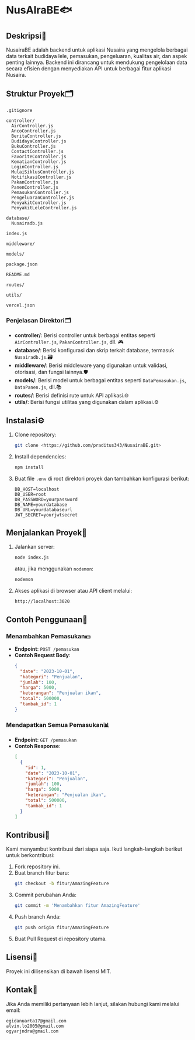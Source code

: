 # NusAIraBE🐟

## Deskripsi📜

NusairaBE adalah backend untuk aplikasi Nusaira yang mengelola berbagai data terkait budidaya lele, pemasukan, pengeluaran, kualitas air, dan aspek penting lainnya. Backend ini dirancang untuk mendukung pengelolaan data secara efisien dengan menyediakan API untuk berbagai fitur aplikasi Nusaira.

## Struktur Proyek🗂

```
.gitignore

controller/
  AirController.js
  AncoController.js
  BeritaController.js
  BudidayaController.js
  BukuController.js
  ContactController.js
  FavoriteController.js
  KematianController.js
  LoginController.js
  MulaiSiklusController.js
  NotifikasiController.js
  PakanController.js
  PanenController.js
  PemasukanController.js
  PengeluaranController.js
  PenyakitController.js
  PenyakitLeleController.js

database/
  Nusairadb.js

index.js

middleware/

models/

package.json

README.md

routes/

utils/

vercel.json
```

### Penjelasan Direktori🗂️

- **controller/**: Berisi controller untuk berbagai entitas seperti `AirController.js`, `PakanController.js`, dll. 🎮
- **database/**: Berisi konfigurasi dan skrip terkait database, termasuk `Nusairadb.js`.🗃
- **middleware/**: Berisi middleware yang digunakan untuk validasi, otorisasi, dan fungsi lainnya.🛡️
- **models/**: Berisi model untuk berbagai entitas seperti `DataPemasukan.js`, `DataPanen.js`, dll.📚
- **routes/**: Berisi definisi rute untuk API aplikasi.🌐
- **utils/**: Berisi fungsi utilitas yang digunakan dalam aplikasi.⚙️

## Instalasi⚙️

1. Clone repository:

   ```sh
   git clone <https://github.com/praditus343/NusairaBE.git>
   ```

2. Install dependencies:

   ```sh
   npm install
   ```

3. Buat file `.env` di root direktori proyek dan tambahkan konfigurasi berikut:

   ```env
   DB_HOST=localhost
   DB_USER=root
   DB_PASSWORD=yourpassword
   DB_NAME=yourdatabase
   DB_URL=yourdatabaseurl
   JWT_SECRET=yourjwtsecret
   ```

## Menjalankan Proyek🚀

1. Jalankan server:

   ```sh
   node index.js
   ```

   atau, jika menggunakan `nodemon`:

   ```sh
   nodemon
   ```

2. Akses aplikasi di browser atau API client melalui:

   ```
   http://localhost:3020
   ```

## Contoh Penggunaan📝

### Menambahkan Pemasukan💵

- **Endpoint**: `POST /pemasukan`
- **Contoh Request Body**:
  ```json
  {
    "date": "2023-10-01",
    "kategori": "Penjualan",
    "jumlah": 100,
    "harga": 5000,
    "keterangan": "Penjualan ikan",
    "total": 500000,
    "tambak_id": 1
  }
  ```

### Mendapatkan Semua Pemasukan📊

- **Endpoint**: `GET /pemasukan`
- **Contoh Response**:
  ```json
  [
    {
      "id": 1,
      "date": "2023-10-01",
      "kategori": "Penjualan",
      "jumlah": 100,
      "harga": 5000,
      "keterangan": "Penjualan ikan",
      "total": 500000,
      "tambak_id": 1
    }
  ]
  ```

## Kontribusi🤝

Kami menyambut kontribusi dari siapa saja. Ikuti langkah-langkah berikut untuk berkontribusi:

1. Fork repository ini.
2. Buat branch fitur baru:
   ```sh
   git checkout -b fitur/AmazingFeature
   ```
3. Commit perubahan Anda:
   ```sh
   git commit -m 'Menambahkan fitur AmazingFeature'
   ```
4. Push branch Anda:
   ```sh
   git push origin fitur/AmazingFeature
   ```
5. Buat Pull Request di repository utama.

## Lisensi📜

Proyek ini dilisensikan di bawah lisensi MIT.

## Kontak📧

Jika Anda memiliki pertanyaan lebih lanjut, silakan hubungi kami melalui email:

```
egidanuarta17@gmail.com
alvin.lo2005@gmail.com
ogyarjndra@gmail.com
```